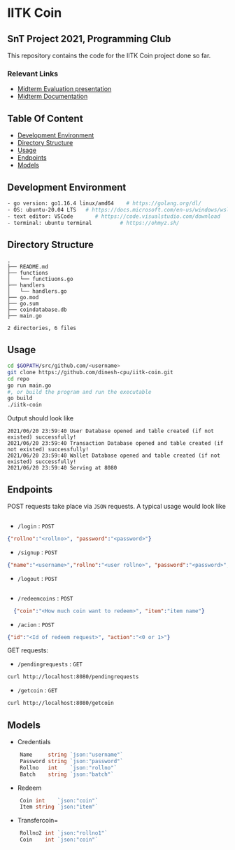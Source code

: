 # IITK Coin
## SnT Project 2021, Programming Club 

This repository contains the code for the IITK Coin project done so far.

### Relevant Links

- [Midterm Evaluation presentation](https://docs.google.com/presentation/d/1kriN-7A3v1RlXUDL5NETX3roJKRMJInptkWofIxY8dg/edit?usp=sharing)
- [Midterm Documentation](https://docs.google.com/document/d/1bvOWH4k0U-l2pQ1jLWIDzOkJ2wbHNW4jJw7tMWkUV6o/edit?usp=sharing)

## Table Of Content
- [Development Environment](#development-environment)
- [Directory Structure](#directory-structure)
- [Usage](#usage)
- [Endpoints](#endpoints)
- [Models](#models)

## Development Environment

```bash
- go version: go1.16.4 linux/amd64    # https://golang.org/dl/
- OS: ubuntu-20.04 LTS   # https://docs.microsoft.com/en-us/windows/wsl/install-win10
- text editor: VSCode    	# https://code.visualstudio.com/download
- terminal: ubuntu terminal   		# https://ohmyz.sh/
```

## Directory Structure
```
.
├── README.md
├── functions
│   └── functiuons.go
├── handlers
│   └── handlers.go
├── go.mod
├── go.sum
├── coindatabase.db
├── main.go

2 directories, 6 files
```

## Usage
```bash
cd $GOPATH/src/github.com/<username>
git clone https://github.com/dinesh-cpu/iitk-coin.git
cd repo
go run main.go     
#, or build the program and run the executable
go build
./iitk-coin
```

Output should look like

```
2021/06/20 23:59:40 User Database opened and table created (if not existed) successfully!
2021/06/20 23:59:40 Transaction Database opened and table created (if not existed) successfully!
2021/06/20 23:59:40 Wallet Database opened and table created (if not existed) successfully!
2021/06/20 23:59:40 Serving at 8080
```

## Endpoints
POST requests take place via `JSON` requests. A typical usage would look like

```bash

```

- `/login` : `POST`
```json
{"rollno":"<rollno>", "password":"<password>"}
```

- `/signup` : `POST`
```json
{"name":"<username>","rollno":"<user rollno>", "password":"<password>","batch":"<user batch>"}
```

- `/logout` : `POST`
```json

```
- `/redeemcoins` : `POST`
```json
  {"coin":"<How much coin want to redeem>", "item":"item name"}
```

- `/acion` : `POST`
```json
{"id":"<Id of redeem request>", "action":"<0 or 1>"}
```

GET requests:

- `/pendingrequests` : `GET`
```bash
curl http://localhost:8080/pendingrequests
```

- `/getcoin` : `GET`
```bash
curl http://localhost:8080/getcoin
```

## Models

-  Credentials
```go
	Name     string `json:"username"`
	Password string `json:"password"`
	Rollno   int    `json:"rollno"`
	Batch    string `json:"batch"`
```

- Redeem
```go
	Coin int    `json:"coin"`
	Item string `json:"item"`
```

- Transfercoin=
```go
	Rollno2 int `json:"rollno1"`
	Coin    int `json:"coin"`
```
